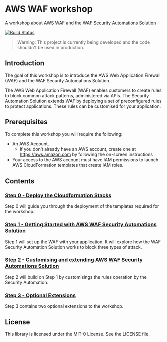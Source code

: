 # AWS WAF workshop

A workshop about [AWS WAF](https://aws.amazon.com/waf/) and the [WAF Security Automations Solution](https://aws.amazon.com/solutions/aws-waf-security-automations/)

[![Build Status](https://travis-ci.org/aws-samples/aws-waf-workshop.svg?branch=master)](https://travis-ci.org/aws-samples/aws-waf-workshop)

> Warning: This project is currently being developed and the code shouldn't be used in production.

## Introduction

The goal of this workshop is to introduce the AWS Web Application Firewall (WAF) and the WAF Security Automations Solution. 

The AWS Web Application Firewall (WAF) enables customers to create rules to block common attack patterns, administered via APIs. 
The Security Automation Solution extends WAF by deploying a set of preconfigured rules to protect applications. These rules can be customised for your application.



## Prerequisites

To complete this workshop you will require the following:
* An AWS Account. 
    * If you don’t already have an AWS account, create one at <https://aws.amazon.com> by following the on-screen instructions
* Your access to the AWS account must have IAM permissions to launch AWS CloudFormation templates that create IAM roles.

## Contents

### [Step 0 - Deploy the Cloudformation Stacks](docs/step-0.md)

Step 0 will guide you through the deployment of the templates required for the workshop.

### [Step 1 - Getting Started with AWS WAF Security Automations Solution](docs/step-1.md)

Step 1 will set up the WAF with your application. It will explore how the WAF Security Automation Solution works to block three types of attack.

### [Step 2 - Customising and extending AWS WAF Security Automations Solution](docs/step-2.md)

Step 2 will build on Step 1 by customisings the rules operation by the Security Automation.

### [Step 3 - Optional Extensions](docs/step-3.md)

Step 3 contains two optional extensions to the workshop.

## License

This library is licensed under the MIT-0 License. See the LICENSE file.